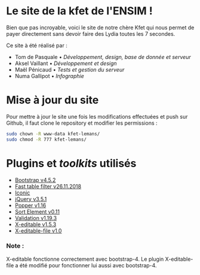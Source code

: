 # Le site de la kfet de l'ENSIM !

Bien que pas incroyable, voici le site de notre chère Kfet qui nous permet de payer directement sans devoir faire des
Lydia toutes les 7 secondes.

Ce site à été réalisé par :
- Tom de Pasquale • _Développement, design, base de donnée et serveur_
- Aksel Vaillant • _Développement et design_
- Maël Pénicaud • _Tests et gestion du serveur_
- Numa Gallipot • _Infographie_

# Mise à jour du site

Pour mettre à jour le site une fois les modifications effectuées et push sur Github, il faut clone le repository et
modifier les permissions :

```bash
sudo chown -R www-data kfet-lemans/
sudo chmod -R 777 kfet-lemans/
```

# Plugins et *toolkits* utilisés

- [Bootstrap v4.5.2](https://getbootstrap.com/)
- [Fast table filter v26.11.2018](https://www.jqueryscript.net/table/fast-table-filter.html)
- [Iconic](https://useiconic.com/open)
- [jQuery v3.5.1](https://jquery.com/)
- [Popper v1.16](https://popper.js.org/)
- [Sort Element v0.11](https://github.com/padolsey-archive/jquery.fn/tree/master/sortElements)
- [Validation v1.19.3](https://jqueryvalidation.org/)
- [X-editable v1.5.3](https://github.com/vitalets/x-editable)
- [X-editable-file v1.0](https://github.com/SUKOHI/x-editable-file)

### Note :
X-editable fonctionne correctement avec bootstrap-4. Le plugin X-editable-file a été modifié pour fonctionner lui aussi 
avec bootstrap-4.